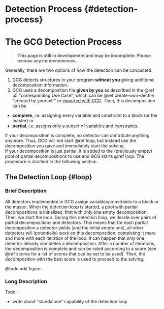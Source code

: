 # Detection Process {#detection-process}
# The GCG Detection Process
> **This page is still in development and may be incomplete. Please excuse any inconveniences.**

Generally, there are two options of how the detection can be conducted.
1. GCG detects structures in your program **without you** giving additional decomposition information.
2. GCG uses a decomposition file **given by you** as described in the @ref u5 "corresponding Use Case", which can be @ref create-own-decfile "created by yourself" or [exported with GCG](FAQ.html#createsettingsfile). Then, this decomposition can be
  - **complete**, i.e. assigning every variable and constraint to a block (or the master) or
  - **partial**, i.e. assigns only a subset of variables and constraints.

If your decomposition is complete, no detector can contribute anything anymore.
Thus, GCG will not start @ref loop, but instead use the decomposition you gave
and immediately start the solving.  
If your decomposition is just partial, it is added to the (previously empty) pool of 
partial decompositions to use and GCG starts @ref loop. The procedure is clarified
in the following section.  

## The Detection Loop {#loop}
### Brief Description
All detectors implemented in GCG assign variables/constraints to a block or the master.
When the detection loop is started, a pool with partial decompositions is initialized,
first with only one empty decomposition. 
Then, we start the loop. During this detection loop, we iterate over pairs of 
partial decompositions and detectors. This means that for each partial decomposition
a detector yields (and the initial empty one), all other detectors will 
(potentially) work on this decomposition, completing it more and more with each
iteration of the loop. It can happen that only one detector already completes a decomposition.
After a number of iterations, the decomposition is complete and can be rated according
to a score (see @ref scores for a list of scores that can be set to be used). Then,
the decomposition with the best score is used to proceed to the solving.

@todo add figure

### Long Description

Todo:
- write about "standalone" capability of the detection loop
